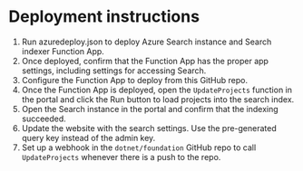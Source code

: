 # Deployment instructions

1. Run azuredeploy.json to deploy Azure Search instance and Search indexer Function App.
1. Once deployed, confirm that the Function App has the proper app settings, including settings for accessing Search.
1. Configure the Function App to deploy from this GitHub repo.
1. Once the Function App is deployed, open the `UpdateProjects` function in the portal and click the Run button to load projects into the search index.
1. Open the Search instance in the portal and confirm that the indexing succeeded.
1. Update the website with the search settings. Use the pre-generated query key instead of the admin key.
1. Set up a webhook in the `dotnet/foundation` GitHub repo to call `UpdateProjects` whenever there is a push to the repo.